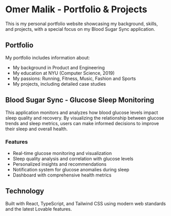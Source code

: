 
# Omer Malik - Portfolio & Projects

This is my personal portfolio website showcasing my background, skills, and projects, with a special focus on my Blood Sugar Sync application.

## Portfolio

My portfolio includes information about:
- My background in Product and Engineering
- My education at NYU (Computer Science, 2019)
- My passions: Running, Fitness, Music, Fashion and Sports
- My projects, including detailed case studies

## Blood Sugar Sync - Glucose Sleep Monitoring

This application monitors and analyzes how blood glucose levels impact sleep quality and recovery. By visualizing the relationship between glucose trends and sleep metrics, users can make informed decisions to improve their sleep and overall health.

### Features

- Real-time glucose monitoring and visualization
- Sleep quality analysis and correlation with glucose levels
- Personalized insights and recommendations
- Notification system for glucose anomalies during sleep
- Dashboard with comprehensive health metrics

## Technology

Built with React, TypeScript, and Tailwind CSS using modern web standards and the latest Lovable features.
